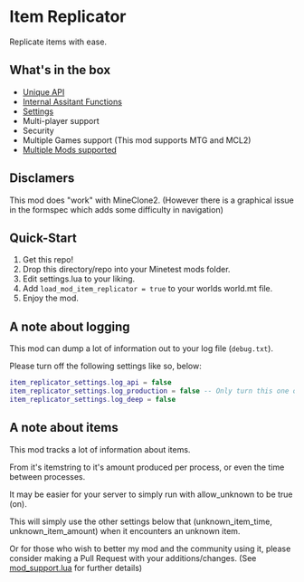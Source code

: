 # Item Replicator

Replicate items with ease.

## What's in the box

* [Unique API](API.md)
* [Internal Assitant Functions](INTERNALS.md)
* [Settings](SETTINGS.md)
* Multi-player support
* Security
* Multiple Games support (This mod supports MTG and MCL2)
* [Multiple Mods supported](mod_support.lua)

## Disclamers

This mod does "work" with MineClone2. (However there is a graphical issue in the formspec which adds some difficulty in navigation)

## Quick-Start

1. Get this repo!
2. Drop this directory/repo into your Minetest mods folder.
3. Edit settings.lua to your liking.
4. Add `load_mod_item_replicator = true` to your worlds world.mt file.
5. Enjoy the mod.

## A note about logging

This mod can dump a lot of information out to your log file (`debug.txt`).

Please turn off the following settings like so, below:

```lua
item_replicator_settings.log_api = false
item_replicator_settings.log_production = false -- Only turn this one off if really needed
item_replicator_settings.log_deep = false
```

## A note about items

This mod tracks a lot of information about items.

From it's itemstring to it's amount produced per process, or even the time between processes.

It may be easier for your server to simply run with allow_unknown to be true (on).

This will simply use the other settings below that (unknown_item_time, unknown_item_amount) when it encounters an unknown item.

Or for those who wish to better my mod and the community using it, please consider making a Pull Request with your additions/changes.
(See [mod_support.lua](mod_support.lua) for further details)